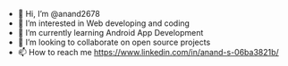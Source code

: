 - 👋 Hi, I’m @anand2678
- 👀 I’m interested in Web developing and coding
- 🌱 I’m currently learning Android App Development
- 💞️ I’m looking to collaborate on open source projects
- 📫 How to reach me https://www.linkedin.com/in/anand-s-06ba3821b/

<!---
anand2678/anand2678 is a ✨ special ✨ repository because its `README.md` (this file) appears on your GitHub profile.
You can click the Preview link to take a look at your changes.
--->

